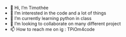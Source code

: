 - 👋 Hi, I’m Timothée
- 👀 I’m interested in the code and a lot of things
- 🌱 I’m currently learning python in class
- 💞️ I’m looking to collaborate on many different project
- 📫 How to reach me on ig : TPiOm4code

<!---
TPiOm/TPiOm is a ✨ special ✨ repository because its `README.md` (this file) appears on your GitHub profile.
You can click the Preview link to take a look at your changes.
--->

